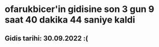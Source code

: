 # ofarukbicer'in gidisine son 3 gun 9 saat 40 dakika 44 saniye kaldi

## Gidis tarihi: 30.09.2022 :(